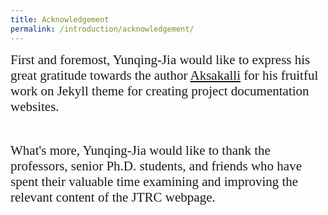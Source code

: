 ```yaml
---
title: Acknowledgement
permalink: /introduction/acknowledgement/
---
```


<style>
.intro{
font-family:times;
font-size:21px;
}
</style>

<p>
<div class="intro">
        First and foremost, Yunqing-Jia would like to express his great gratitude towards the author <a href="https://store.steampowered.com/app/515180/Bus_Simulator_18/">Aksakalli</a> for his fruitful work on Jekyll theme for creating project documentation websites.
</div>
</p>
<br>
<p>
<div class="intro">
        What's more, Yunqing-Jia would like to thank the professors, senior Ph.D. students, and friends who have spent their valuable time examining and improving the relevant content of the JTRC webpage.
</div>
</p>
